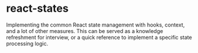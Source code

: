# react-states
Implementing the common React state management with hooks, context, and a lot of other measures. This can be served as a knowledge refreshment for interview, or a quick reference to implement a specific state processing logic.
